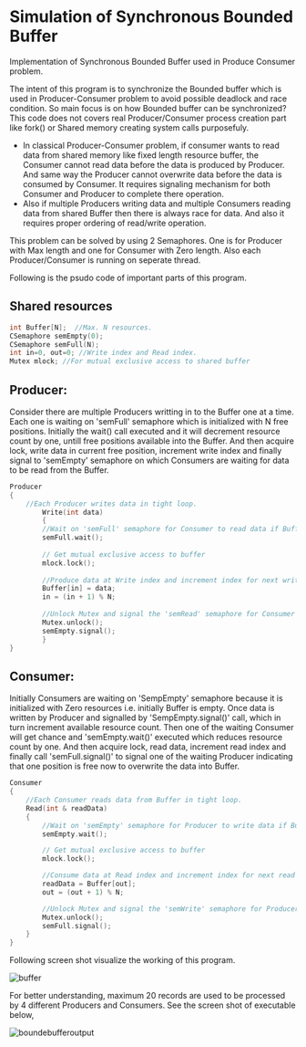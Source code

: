 # Simulation of Synchronous Bounded Buffer
Implementation of Synchronous Bounded Buffer used in Produce Consumer problem. 

The intent of this program is to synchronize the Bounded buffer which is used in Producer-Consumer problem to avoid possible deadlock and race condition. So main focus is on how Bounded buffer can be synchronized? This code does not covers real Producer/Consumer process creation part like fork() or Shared memory creating system calls purposefuly.

* In classical Producer-Consumer problem, if consumer wants to read data from shared memory like fixed length resource buffer, the Consumer cannot read data before the data is produced by Producer. And same way the Producer cannot overwrite data before the data is consumed by Consumer. It requires signaling mechanism for both Consumer and Producer to complete there operation.
* Also if multiple Producers writing data and multiple Consumers reading data from shared Buffer then there is always race for data. And also it requires proper ordering of read/write operation.

This problem can be solved by using 2 Semaphores. One is for Producer with Max length and one for Consumer with Zero length. 
Also each Producer/Consumer is running on seperate thread.

Following is the psudo code of important parts of this program.

## Shared resources
```C
int Buffer[N];  //Max. N resources.
CSemaphore semEmpty(0);
CSemaphore semFull(N);
int in=0, out=0; //Write index and Read index.
Mutex mlock; //For mutual exclusive access to shared buffer
```

## Producer:
Consider there are multiple Producers writting in to the Buffer one at a time. Each one is waiting on 'semFull' semaphore which is initialized with N free positions. Initially the wait() call executed and it will decrement resource count by one, untill free positions available into the Buffer. And then acquire lock, write data in current free position, increment write index and finally signal to 'semEmpty' semaphore on which Consumers are waiting for data to be read from the Buffer.

```C
Producer
{
	//Each Producer writes data in tight loop.
    	Write(int data)
    	{
		//Wait on 'semFull' semaphore for Consumer to read data if Buffer is Full.
		semFull.wait(); 
	
		// Get mutual exclusive access to buffer
		mlock.lock(); 
	
		//Produce data at Write index and increment index for next write operation
		Buffer[in] = data;      
		in = (in + 1) % N;
	
		//Unlock Mutex and signal the 'semRead' semaphore for Consumer to read data.
		Mutex.unlock();  
		semEmpty.signal();
    	}
}	
```

## Consumer:
Initially Consumers are waiting on 'SempEmpty' semaphore because it is initialized with Zero resources i.e. initially Buffer is empty. Once data is written by Producer and signalled by 'SempEmpty.signal()' call, which in turn increment available resource count. Then one of the waiting Consumer will get chance and 'semEmpty.wait()' executed which reduces resource count by one. And then acquire lock, read data, increment read index and finally call 'semFull.signal()' to signal one of the waiting Producer indicating that one position is free now to overwrite the data into Buffer.

```C
Consumer
{
	//Each Consumer reads data from Buffer in tight loop.
	Read(int & readData)
	{
		//Wait on 'semEmpty' semaphore for Producer to write data if Buffer is Empty.
		semEmpty.wait(); 

		// Get mutual exclusive access to buffer
		mlock.lock(); 

		//Consume data at Read index and increment index for next read operation  
		readData = Buffer[out];    
		out = (out + 1) % N;

		//Unlock Mutex and signal the 'semWrite' semaphore for Producer to write data.
		Mutex.unlock();   
		semFull.signal();
	}
}
```
Following screen shot visualize the working of this program.

![buffer](https://user-images.githubusercontent.com/6056609/41194295-e5030468-6c36-11e8-8da9-0f496e290efc.png)

For better understanding, maximum 20 records are used to be processed by 4 different Producers and Consumers. See the screen shot of executable below,

![boundebufferoutput](https://user-images.githubusercontent.com/6056609/40879947-3a35ba78-66c6-11e8-80fa-958867de0fdc.png)




